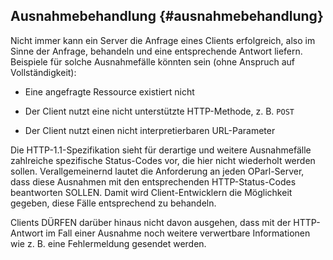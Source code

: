 Ausnahmebehandlung  {#ausnahmebehandlung}
------------------

Nicht immer kann ein Server die Anfrage eines Clients erfolgreich, also im Sinne
der Anfrage, behandeln und eine entsprechende Antwort liefern. Beispiele für solche
Ausnahmefälle könnten sein (ohne Anspruch auf Vollständigkeit):

* Eine angefragte Ressource existiert nicht

* Der Client nutzt eine nicht unterstützte HTTP-Methode, z. B. `POST`

* Der Client nutzt einen nicht interpretierbaren URL-Parameter

Die HTTP-1.1-Spezifikation sieht für derartige und weitere Ausnahmefälle
zahlreiche spezifische Status-Codes vor, die hier nicht wiederholt werden
sollen. Verallgemeinernd lautet die Anforderung an jeden OParl-Server,
dass diese Ausnahmen mit den entsprechenden HTTP-Status-Codes beantworten
SOLLEN. Damit wird Client-Entwicklern die Möglichkeit gegeben, diese Fälle
entsprechend zu behandeln.

Clients DÜRFEN darüber hinaus nicht davon ausgehen, dass mit der HTTP-Antwort
im Fall einer Ausnahme noch weitere verwertbare Informationen wie z. B. eine
Fehlermeldung gesendet werden.
